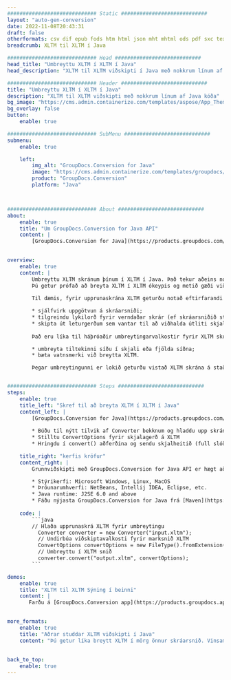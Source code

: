 ```yaml
---
############################# Static ############################
layout: "auto-gen-conversion"
date: 2022-11-08T20:43:31
draft: false
otherformats: csv dif epub fods htm html json mht mhtml ods pdf sxc tex tsv xlam xls xlsb xlsm xlsx xlt xltm xltx xml xps
breadcrumb: XLTM til XLTM í Java

############################# Head ############################
head_title: "Umbreyttu XLTM í XLTM í Java"
head_description: "XLTM til XLTM viðskipti í Java með nokkrum línum af kóða. Umbreyttu yfir 160 skráarsniðum með því að nota GroupDocs skjalabreytingarforritaskil fyrir Java"

############################# Header ############################
title: "Umbreyttu XLTM í XLTM í Java"
description: "XLTM til XLTM viðskipti með nokkrum línum af Java kóða"
bg_image: "https://cms.admin.containerize.com/templates/aspose/App_Themes/V3/images/bg/header1.png"
bg_overlay: false
button:
    enable: true

############################# SubMenu ############################
submenu:
    enable: true

    left:
        img_alt: "GroupDocs.Conversion for Java"
        image: "https://cms.admin.containerize.com/templates/groupdocs/images/product-logos/90x90-noborder/groupdocs-conversion-java.png"
        product: "GroupDocs.Conversion"
        platform: "Java"



############################# About ############################
about:
    enable: true
    title: "Um GroupDocs.Conversion for Java API"
    content: |
        [GroupDocs.Conversion for Java](https://products.groupdocs.com/conversion/java/) er háþróað forritaskil til að breyta skráarsniði til að breyta á milli vinsælra mynda- og skjalasniða eins og Microsoft Office, OpenDocument, PDF, HTML, tölvupóst, CAD. og margt fleira með örfáum línum af kóða. Innbyggt API greinir sjálfkrafa snið upprunalegu skjala og býður upp á marga möguleika til að sérsníða breytt skjöl. Ásamt því að draga upplýsingar úr skjali, styður það sjálfgefið að vista niðurstöður umbreytinganna á staðbundinn disk. Hins vegar er hægt að styðja hvers konar skyndiminni með því að innleiða viðeigandi viðmót - Amazon S3, Dropbox, Google Drive, Windows Azure, Reddis, eða einhver önnur.
    

overview:
    enable: true
    content: |
        Umbreyttu XLTM skránum þínum í XLTM í Java. Það tekur aðeins nokkrar línur af Java kóða á hvaða vettvang sem þú velur, eins og Windows, Linux, macOS.
        Þú getur prófað að breyta XLTM í XLTM ókeypis og metið gæði viðskiptaniðurstaðna. Ásamt einföldum skráabreytingarforskriftum geturðu prófað flóknari valkosti til að hlaða XLTM frumskránni og geyma XLTM úttakið. 
        
        Til dæmis, fyrir upprunaskrána XLTM geturðu notað eftirfarandi hleðsluvalkosti:

        * sjálfvirk uppgötvun á skráarsniði;
        * tilgreindu lykilorð fyrir verndaðar skrár (ef skráarsniðið styður það);
        * skipta út leturgerðum sem vantar til að viðhalda útliti skjalsins.
        
        Það eru líka til háþróaðir umbreytingarvalkostir fyrir XLTM skrána:

        * umbreyta tiltekinni síðu í skjali eða fjölda síðna;
        * bæta vatnsmerki við breytta XLTM.

        Þegar umbreytingunni er lokið geturðu vistað XLTM skrána á staðbundinni skráarslóð þinni eða í hvaða geymslu sem er þriðja aðila eins og FTP, Amazon S3, Google Drive, Dropbox osfrv. Athugaðu - til að umbreyta XLTM til XLTM, þú þarft ekki að setja upp neinn viðbótarhugbúnað, eins og MS Office, Open Office, Adobe Acrobat Reader o.s.frv.


############################# Steps ############################
steps:
    enable: true
    title_left: "Skref til að breyta XLTM í XLTM í Java"
    content_left: |
        [GroupDocs.Conversion for Java](https://products.groupdocs.com/conversion/java/) gerir forriturum kleift að umbreyta XLTM skrá auðveldlega í XLTM með nokkrum línum af kóða.
        
        * Búðu til nýtt tilvik af Converter bekknum og hladdu upp skránni XLTM með fullri slóð
        * Stilltu ConvertOptions fyrir skjalagerð á XLTM
        * Hringdu í convert() aðferðina og sendu skjalheitið (full slóð) og snið (XLTM) sem færibreytu

    title_right: "kerfis kröfur"
    content_right: |
        Grunnviðskipti með GroupDocs.Conversion for Java API er hægt að gera með örfáum línum af kóða. API okkar eru studd á öllum helstu kerfum og stýrikerfum. Áður en þú keyrir kóðann hér að neðan skaltu ganga úr skugga um að þú hafir eftirfarandi forsendur uppsettar á kerfinu þínu.

        * Stýrikerfi: Microsoft Windows, Linux, MacOS
        * Þróunarumhverfi: NetBeans, Intellij IDEA, Eclipse, etc.
        * Java runtime: J2SE 6.0 and above
        * Fáðu nýjasta GroupDocs.Conversion for Java frá [Maven](https://repository.groupdocs.com/webapp/#/artifacts/browse/tree/General/repo/com/groupdocs/groupdocs-conversion)
         
    code: |
        ```java    
        // Hlaða upprunaskrá XLTM fyrir umbreytingu
          Converter converter = new Converter("input.xltm");
          // Undirbúa viðskiptavalkosti fyrir marksnið XLTM
          ConvertOptions convertOptions = new FileType().fromExtension("xltm").getConvertOptions();
          // Umbreyttu í XLTM snið
          converter.convert("output.xltm", convertOptions);
        ```

demos:
    enable: true
    title: "XLTM til XLTM Sýning í beinni"
    content: |
       Farðu á [GroupDocs.Conversion app](https://products.groupdocs.app/conversion/family) vefsíðu okkar og reyndu XLTM í XLTM viðskipti núna. Ókeypis kynningin hefur eftirfarandi kosti
          

more_formats:
    enable: true
    title: "Aðrar studdar XLTM viðskipti í Java"
    content: "Þú getur líka breytt XLTM í mörg önnur skráarsnið. Vinsamlegast skoðaðu listann hér að neðan."
       
       
back_to_top:
    enable: true
---
```

